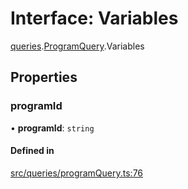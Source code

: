 # Interface: Variables

[queries](api/modules/queries.md).[ProgramQuery](api/modules/queries.ProgramQuery.md).Variables

## Properties

### programId

• **programId**: `string`

#### Defined in

[src/queries/programQuery.ts:76](https://github.com/bhavjitChauhan/khan-api/blob/649b2610/src/queries/programQuery.ts#L76)
